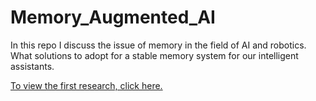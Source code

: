 # Memory_Augmented_AI
In this repo I discuss the issue of memory in the field of AI and robotics. What solutions to adopt for a stable memory system for our intelligent assistants.

[To view the first research, click here.](https://github.com/Mike014/Memory_Augmented_AI/blob/main/Memory_Augmented_AI.ipynb)
